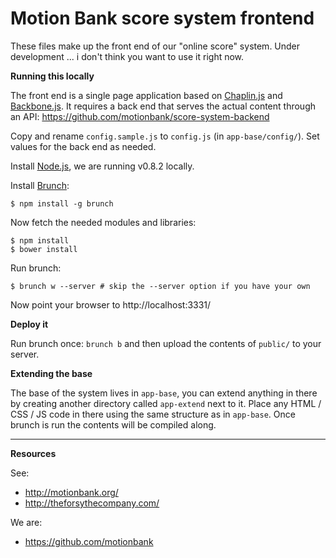 Motion Bank score system frontend
=================================

These files make up the front end of our "online score" system. Under development ... i don't think you want to use it right now.

**Running this locally**

The front end is a single page application based on [Chaplin.js](http://chaplinjs.org/) and [Backbone.js](http://backbone.js.org/). It requires a back end that serves the actual content through an API:
https://github.com/motionbank/score-system-backend

Copy and rename `config.sample.js` to `config.js` (in `app-base/config/`). Set values for the back end as needed.

Install [Node.js](http://nodejs.org/), we are running v0.8.2 locally.

Install [Brunch](http://brunch.io/):
```
$ npm install -g brunch
```

Now fetch the needed modules and libraries:
```
$ npm install
$ bower install
```

Run brunch:
```
$ brunch w --server # skip the --server option if you have your own
```
Now point your browser to http://localhost:3331/

**Deploy it**

Run brunch once: `brunch b` and then upload the contents of `public/` to your server.

**Extending the base**

The base of the system lives in `app-base`, you can extend anything in there by creating another directory called `app-extend` next to it. Place any HTML / CSS / JS code in there using the same structure as in `app-base`. Once brunch is run the contents will be compiled along.

****

**Resources**

See:
- http://motionbank.org/
- http://theforsythecompany.com/

We are:
- https://github.com/motionbank